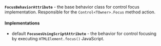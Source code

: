 **`FocusBehaviorAttribute`** - the base behavior class for control focus implementation.
Responsible for the `Control<TOwner>.Focus` method action.

#### Implementations

- <span class="label label-primary">default</span> **`FocusesUsingScriptAttribute`** -
  the behavior for control focusing by executing `HTMLElement.focus()` JavaScript.